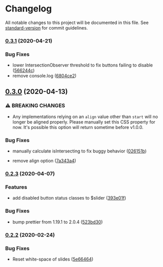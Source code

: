 # Changelog

All notable changes to this project will be documented in this file. See [standard-version](https://github.com/conventional-changelog/standard-version) for commit guidelines.

### [0.3.1](https://github.com/ryanwalters/snap-slider/compare/v0.3.0...v0.3.1) (2020-04-21)


### Bug Fixes

* lower IntersectionObserver threshold to fix buttons failing to disable ([566244c](https://github.com/ryanwalters/snap-slider/commit/566244c866b8f017d4054b303c8639c1b9bc8b9b))
* remove console.log ([6804ce2](https://github.com/ryanwalters/snap-slider/commit/6804ce29c804e9251802f70b4b366777068c9967))

## [0.3.0](https://github.com/ryanwalters/snap-slider/compare/v0.2.3...v0.3.0) (2020-04-13)


### ⚠ BREAKING CHANGES

* Any implementations relying on an `align` value other than `start` will no longer be aligned properly. Please manually set this CSS property for now. It's possible this option will return sometime before v1.0.0.

### Bug Fixes

* manually calculate isIntersecting to fix buggy behavior ([026151b](https://github.com/ryanwalters/snap-slider/commit/026151beee6b79d25b21eea236c0ac26ce9088b7))


* remove align option ([7a343a4](https://github.com/ryanwalters/snap-slider/commit/7a343a4606272a19dafa5e79df2e75f7fa2d496e))

### [0.2.3](https://github.com/ryanwalters/snap-slider/compare/v0.2.2...v0.2.3) (2020-04-07)


### Features

* add disabled button status classes to $slider ([393e01f](https://github.com/ryanwalters/snap-slider/commit/393e01f5dea76641e538cf7f25f408898af83158))


### Bug Fixes

* bump prettier from 1.19.1 to 2.0.4 ([523bd30](https://github.com/ryanwalters/snap-slider/commit/523bd304e7e6674bfaa0073f4623987e3f2d180e))

### [0.2.2](https://github.com/ryanwalters/snap-slider/compare/v0.2.1...v0.2.2) (2020-02-24)

### Bug Fixes

- Reset white-space of slides ([5e66464](https://github.com/ryanwalters/snap-slider/commit/5e66464402433747a496780b9689a5f2e0db4ec0))
